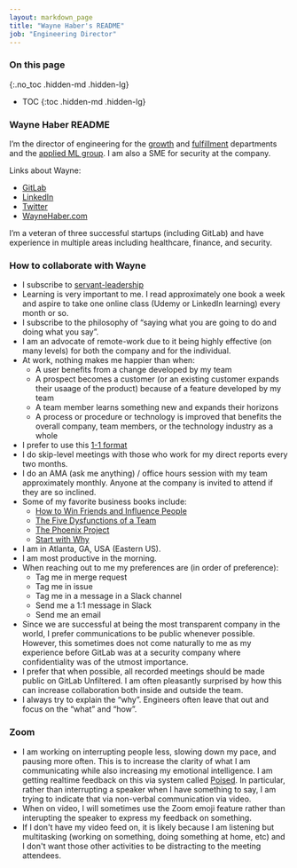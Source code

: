 ```yaml
---
layout: markdown_page
title: "Wayne Haber's README"
job: "Engineering Director"
---
```


### On this page
{:.no_toc .hidden-md .hidden-lg}

- TOC
{:toc .hidden-md .hidden-lg}

### Wayne Haber README

I’m the director of engineering for the [growth](https://about.gitlab.com/handbook/engineering/development/growth/) and [fulfillment](https://about.gitlab.com/handbook/engineering/development/fulfillment/) departments and the [applied ML group](https://about.gitlab.com/handbook/engineering/development/modelops/appliedml/).  I am also a SME for security at the company.

Links about Wayne:
* [GitLab](https://gitlab.com/whaber)
* [LinkedIn](https://www.linkedin.com/in/waynehaber/)
* [Twitter](https://twitter.com/waynehaber)
* [WayneHaber.com](https://www.waynehaber.com)

I’m a veteran of three successful startups (including GitLab) and have experience in multiple areas including healthcare, finance, and security.

### How to collaborate with Wayne

* I subscribe to [servant-leadership](https://en.wikipedia.org/wiki/Servant_leadership) 
* Learning is very important to me.  I read approximately one book a week and aspire to take one online class (Udemy or LinkedIn learning) every month or so.
* I subscribe to the philosophy of “saying what you are going to do and doing what you say”.
* I am an advocate of remote-work due to it being highly effective (on many levels) for both the company and for the individual.
* At work, nothing makes me happier than when:
  * A user benefits from a change developed by my team
  * A prospect becomes a customer (or an existing customer expands their usaage of the product) because of a feature developed by my team
  * A team member learns something new and expands their horizons
  * A process or procedure or technology is improved that benefits the overall company, team members, or the technology industry as a whole
* I prefer to use this [1-1 format](/handbook/leadership/1-1/suggested-agenda-format/)
* I do skip-level meetings with those who work for my direct reports every two months.
* I do an AMA (ask me anything) / office hours session with my team approximately monthly.  Anyone at the company is invited to attend if they are so inclined.
* Some of my favorite business books include:
  * [How to Win Friends and Influence People](https://www.amazon.com/gp/product/B004U7G81O)
  * [The Five Dysfunctions of a Team](https://www.amazon.com/gp/product/B006960LQW)
  * [The Phoenix Project](https://www.amazon.com/gp/product/B0030V0PEW)
  * [Start with Why](https://www.amazon.com/gp/product/B002Q6XUE4)
* I am in Atlanta, GA, USA (Eastern US).
* I am most productive in the morning.
* When reaching out to me my preferences are (in order of preference):
  * Tag me in merge request
  * Tag me in issue
  * Tag me in a message in a Slack channel
  * Send me a 1:1 message in Slack 
  * Send me an email
* Since we are successful at being the most transparent company in the world, I prefer communications to be public whenever possible. However, this sometimes does not come naturally to me as my experience before GitLab was at a security company where confidentiality was of the utmost importance.
* I prefer that when possible, all recorded meetings should be made public on GitLab Unfiltered.  I am often pleasantly surprised by how this can increase collaboration both inside and outside the team.
* I always try to explain the “why”.  Engineers often leave that out and focus on the “what” and “how”.

### Zoom

* I am working on interrupting people less, slowing down my pace, and pausing more often.  This is to increase the clarity of what I am communicating while also increasing my emotional intelligence.  I am getting realtime feedback on this via system called [Poised](https://www.poised.com/).  In particular, rather than interrupting a speaker when I have something to say, I am trying to indicate that via non-verbal communication via video.  
* When on video, I will sometimes use the Zoom emoji feature rather than interupting the speaker to express my feedback on something.
* If I don't have my video feed on, it is likely because I am listening but multitasking (working on something, doing something at home, etc) and I don't want those other activities to be distracting to the meeting attendees.


